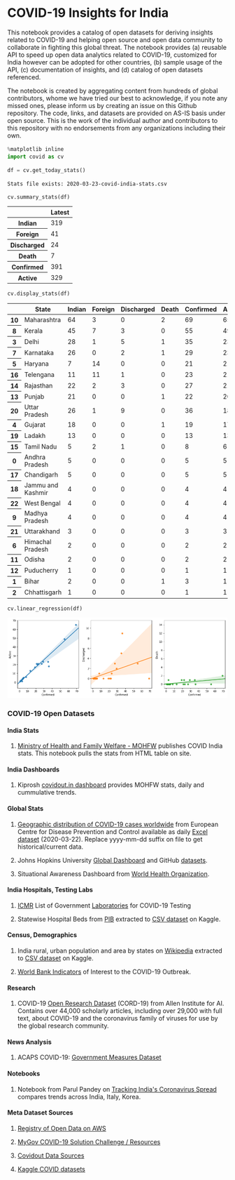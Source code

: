 # COVID-19 Insights for India

This notebook provides a catalog of open datasets for deriving insights related to COVID-19 and helping open source and open data community to collaborate in fighting this global threat. The notebook provides (a) reusable API to speed up open data analytics related to COVID-19, customized for India however can be adopted for other countries, (b) sample usage of the API, (c) documentation of insights, and (d) catalog of open datasets referenced.

The notebook is created by aggregating content from hundreds of global contributors, whome we have tried our best to acknowledge, if you note any missed ones, please inform us by creating an issue on this Github repository. The code, links, and datasets are provided on AS-IS basis under open source. This is the work of the individual author and contributors to this repository with no endorsements from any organizations including their own.


```python
%matplotlib inline
import covid as cv
```


```python
df = cv.get_today_stats()
```

    Stats file exists: 2020-03-23-covid-india-stats.csv



```python
cv.summary_stats(df)
```



<table id="T_93c5388e_6cbe_11ea_8546_0d05c7915f46" ><thead>    <tr>        <th class="blank level0" ></th>        <th class="col_heading level0 col0" >Latest</th>    </tr></thead><tbody>
                <tr>
                        <th id="T_93c5388e_6cbe_11ea_8546_0d05c7915f46level0_row0" class="row_heading level0 row0" >Indian</th>
                        <td id="T_93c5388e_6cbe_11ea_8546_0d05c7915f46row0_col0" class="data row0 col0" >319</td>
            </tr>
            <tr>
                        <th id="T_93c5388e_6cbe_11ea_8546_0d05c7915f46level0_row1" class="row_heading level0 row1" >Foreign</th>
                        <td id="T_93c5388e_6cbe_11ea_8546_0d05c7915f46row1_col0" class="data row1 col0" >41</td>
            </tr>
            <tr>
                        <th id="T_93c5388e_6cbe_11ea_8546_0d05c7915f46level0_row2" class="row_heading level0 row2" >Discharged</th>
                        <td id="T_93c5388e_6cbe_11ea_8546_0d05c7915f46row2_col0" class="data row2 col0" >24</td>
            </tr>
            <tr>
                        <th id="T_93c5388e_6cbe_11ea_8546_0d05c7915f46level0_row3" class="row_heading level0 row3" >Death</th>
                        <td id="T_93c5388e_6cbe_11ea_8546_0d05c7915f46row3_col0" class="data row3 col0" >7</td>
            </tr>
            <tr>
                        <th id="T_93c5388e_6cbe_11ea_8546_0d05c7915f46level0_row4" class="row_heading level0 row4" >Confirmed</th>
                        <td id="T_93c5388e_6cbe_11ea_8546_0d05c7915f46row4_col0" class="data row4 col0" >391</td>
            </tr>
            <tr>
                        <th id="T_93c5388e_6cbe_11ea_8546_0d05c7915f46level0_row5" class="row_heading level0 row5" >Active</th>
                        <td id="T_93c5388e_6cbe_11ea_8546_0d05c7915f46row5_col0" class="data row5 col0" >329</td>
            </tr>
    </tbody></table>




```python
cv.display_stats(df)
```




<table id="T_96b14ef2_6cbe_11ea_8546_0d05c7915f46" ><thead>    <tr>        <th class="blank level0" ></th>        <th class="col_heading level0 col0" >State</th>        <th class="col_heading level0 col1" >Indian</th>        <th class="col_heading level0 col2" >Foreign</th>        <th class="col_heading level0 col3" >Discharged</th>        <th class="col_heading level0 col4" >Death</th>        <th class="col_heading level0 col5" >Confirmed</th>        <th class="col_heading level0 col6" >Active</th>    </tr></thead><tbody>
                <tr>
                        <th id="T_96b14ef2_6cbe_11ea_8546_0d05c7915f46level0_row0" class="row_heading level0 row0" >10</th>
                        <td id="T_96b14ef2_6cbe_11ea_8546_0d05c7915f46row0_col0" class="data row0 col0" >Maharashtra</td>
                        <td id="T_96b14ef2_6cbe_11ea_8546_0d05c7915f46row0_col1" class="data row0 col1" >64</td>
                        <td id="T_96b14ef2_6cbe_11ea_8546_0d05c7915f46row0_col2" class="data row0 col2" >3</td>
                        <td id="T_96b14ef2_6cbe_11ea_8546_0d05c7915f46row0_col3" class="data row0 col3" >0</td>
                        <td id="T_96b14ef2_6cbe_11ea_8546_0d05c7915f46row0_col4" class="data row0 col4" >2</td>
                        <td id="T_96b14ef2_6cbe_11ea_8546_0d05c7915f46row0_col5" class="data row0 col5" >69</td>
                        <td id="T_96b14ef2_6cbe_11ea_8546_0d05c7915f46row0_col6" class="data row0 col6" >65</td>
            </tr>
            <tr>
                        <th id="T_96b14ef2_6cbe_11ea_8546_0d05c7915f46level0_row1" class="row_heading level0 row1" >8</th>
                        <td id="T_96b14ef2_6cbe_11ea_8546_0d05c7915f46row1_col0" class="data row1 col0" >Kerala</td>
                        <td id="T_96b14ef2_6cbe_11ea_8546_0d05c7915f46row1_col1" class="data row1 col1" >45</td>
                        <td id="T_96b14ef2_6cbe_11ea_8546_0d05c7915f46row1_col2" class="data row1 col2" >7</td>
                        <td id="T_96b14ef2_6cbe_11ea_8546_0d05c7915f46row1_col3" class="data row1 col3" >3</td>
                        <td id="T_96b14ef2_6cbe_11ea_8546_0d05c7915f46row1_col4" class="data row1 col4" >0</td>
                        <td id="T_96b14ef2_6cbe_11ea_8546_0d05c7915f46row1_col5" class="data row1 col5" >55</td>
                        <td id="T_96b14ef2_6cbe_11ea_8546_0d05c7915f46row1_col6" class="data row1 col6" >49</td>
            </tr>
            <tr>
                        <th id="T_96b14ef2_6cbe_11ea_8546_0d05c7915f46level0_row2" class="row_heading level0 row2" >3</th>
                        <td id="T_96b14ef2_6cbe_11ea_8546_0d05c7915f46row2_col0" class="data row2 col0" >Delhi</td>
                        <td id="T_96b14ef2_6cbe_11ea_8546_0d05c7915f46row2_col1" class="data row2 col1" >28</td>
                        <td id="T_96b14ef2_6cbe_11ea_8546_0d05c7915f46row2_col2" class="data row2 col2" >1</td>
                        <td id="T_96b14ef2_6cbe_11ea_8546_0d05c7915f46row2_col3" class="data row2 col3" >5</td>
                        <td id="T_96b14ef2_6cbe_11ea_8546_0d05c7915f46row2_col4" class="data row2 col4" >1</td>
                        <td id="T_96b14ef2_6cbe_11ea_8546_0d05c7915f46row2_col5" class="data row2 col5" >35</td>
                        <td id="T_96b14ef2_6cbe_11ea_8546_0d05c7915f46row2_col6" class="data row2 col6" >23</td>
            </tr>
            <tr>
                        <th id="T_96b14ef2_6cbe_11ea_8546_0d05c7915f46level0_row3" class="row_heading level0 row3" >7</th>
                        <td id="T_96b14ef2_6cbe_11ea_8546_0d05c7915f46row3_col0" class="data row3 col0" >Karnataka</td>
                        <td id="T_96b14ef2_6cbe_11ea_8546_0d05c7915f46row3_col1" class="data row3 col1" >26</td>
                        <td id="T_96b14ef2_6cbe_11ea_8546_0d05c7915f46row3_col2" class="data row3 col2" >0</td>
                        <td id="T_96b14ef2_6cbe_11ea_8546_0d05c7915f46row3_col3" class="data row3 col3" >2</td>
                        <td id="T_96b14ef2_6cbe_11ea_8546_0d05c7915f46row3_col4" class="data row3 col4" >1</td>
                        <td id="T_96b14ef2_6cbe_11ea_8546_0d05c7915f46row3_col5" class="data row3 col5" >29</td>
                        <td id="T_96b14ef2_6cbe_11ea_8546_0d05c7915f46row3_col6" class="data row3 col6" >23</td>
            </tr>
            <tr>
                        <th id="T_96b14ef2_6cbe_11ea_8546_0d05c7915f46level0_row4" class="row_heading level0 row4" >5</th>
                        <td id="T_96b14ef2_6cbe_11ea_8546_0d05c7915f46row4_col0" class="data row4 col0" >Haryana</td>
                        <td id="T_96b14ef2_6cbe_11ea_8546_0d05c7915f46row4_col1" class="data row4 col1" >7</td>
                        <td id="T_96b14ef2_6cbe_11ea_8546_0d05c7915f46row4_col2" class="data row4 col2" >14</td>
                        <td id="T_96b14ef2_6cbe_11ea_8546_0d05c7915f46row4_col3" class="data row4 col3" >0</td>
                        <td id="T_96b14ef2_6cbe_11ea_8546_0d05c7915f46row4_col4" class="data row4 col4" >0</td>
                        <td id="T_96b14ef2_6cbe_11ea_8546_0d05c7915f46row4_col5" class="data row4 col5" >21</td>
                        <td id="T_96b14ef2_6cbe_11ea_8546_0d05c7915f46row4_col6" class="data row4 col6" >21</td>
            </tr>
            <tr>
                        <th id="T_96b14ef2_6cbe_11ea_8546_0d05c7915f46level0_row5" class="row_heading level0 row5" >16</th>
                        <td id="T_96b14ef2_6cbe_11ea_8546_0d05c7915f46row5_col0" class="data row5 col0" >Telengana</td>
                        <td id="T_96b14ef2_6cbe_11ea_8546_0d05c7915f46row5_col1" class="data row5 col1" >11</td>
                        <td id="T_96b14ef2_6cbe_11ea_8546_0d05c7915f46row5_col2" class="data row5 col2" >11</td>
                        <td id="T_96b14ef2_6cbe_11ea_8546_0d05c7915f46row5_col3" class="data row5 col3" >1</td>
                        <td id="T_96b14ef2_6cbe_11ea_8546_0d05c7915f46row5_col4" class="data row5 col4" >0</td>
                        <td id="T_96b14ef2_6cbe_11ea_8546_0d05c7915f46row5_col5" class="data row5 col5" >23</td>
                        <td id="T_96b14ef2_6cbe_11ea_8546_0d05c7915f46row5_col6" class="data row5 col6" >21</td>
            </tr>
            <tr>
                        <th id="T_96b14ef2_6cbe_11ea_8546_0d05c7915f46level0_row6" class="row_heading level0 row6" >14</th>
                        <td id="T_96b14ef2_6cbe_11ea_8546_0d05c7915f46row6_col0" class="data row6 col0" >Rajasthan</td>
                        <td id="T_96b14ef2_6cbe_11ea_8546_0d05c7915f46row6_col1" class="data row6 col1" >22</td>
                        <td id="T_96b14ef2_6cbe_11ea_8546_0d05c7915f46row6_col2" class="data row6 col2" >2</td>
                        <td id="T_96b14ef2_6cbe_11ea_8546_0d05c7915f46row6_col3" class="data row6 col3" >3</td>
                        <td id="T_96b14ef2_6cbe_11ea_8546_0d05c7915f46row6_col4" class="data row6 col4" >0</td>
                        <td id="T_96b14ef2_6cbe_11ea_8546_0d05c7915f46row6_col5" class="data row6 col5" >27</td>
                        <td id="T_96b14ef2_6cbe_11ea_8546_0d05c7915f46row6_col6" class="data row6 col6" >21</td>
            </tr>
            <tr>
                        <th id="T_96b14ef2_6cbe_11ea_8546_0d05c7915f46level0_row7" class="row_heading level0 row7" >13</th>
                        <td id="T_96b14ef2_6cbe_11ea_8546_0d05c7915f46row7_col0" class="data row7 col0" >Punjab</td>
                        <td id="T_96b14ef2_6cbe_11ea_8546_0d05c7915f46row7_col1" class="data row7 col1" >21</td>
                        <td id="T_96b14ef2_6cbe_11ea_8546_0d05c7915f46row7_col2" class="data row7 col2" >0</td>
                        <td id="T_96b14ef2_6cbe_11ea_8546_0d05c7915f46row7_col3" class="data row7 col3" >0</td>
                        <td id="T_96b14ef2_6cbe_11ea_8546_0d05c7915f46row7_col4" class="data row7 col4" >1</td>
                        <td id="T_96b14ef2_6cbe_11ea_8546_0d05c7915f46row7_col5" class="data row7 col5" >22</td>
                        <td id="T_96b14ef2_6cbe_11ea_8546_0d05c7915f46row7_col6" class="data row7 col6" >20</td>
            </tr>
            <tr>
                        <th id="T_96b14ef2_6cbe_11ea_8546_0d05c7915f46level0_row8" class="row_heading level0 row8" >20</th>
                        <td id="T_96b14ef2_6cbe_11ea_8546_0d05c7915f46row8_col0" class="data row8 col0" >Uttar Pradesh</td>
                        <td id="T_96b14ef2_6cbe_11ea_8546_0d05c7915f46row8_col1" class="data row8 col1" >26</td>
                        <td id="T_96b14ef2_6cbe_11ea_8546_0d05c7915f46row8_col2" class="data row8 col2" >1</td>
                        <td id="T_96b14ef2_6cbe_11ea_8546_0d05c7915f46row8_col3" class="data row8 col3" >9</td>
                        <td id="T_96b14ef2_6cbe_11ea_8546_0d05c7915f46row8_col4" class="data row8 col4" >0</td>
                        <td id="T_96b14ef2_6cbe_11ea_8546_0d05c7915f46row8_col5" class="data row8 col5" >36</td>
                        <td id="T_96b14ef2_6cbe_11ea_8546_0d05c7915f46row8_col6" class="data row8 col6" >18</td>
            </tr>
            <tr>
                        <th id="T_96b14ef2_6cbe_11ea_8546_0d05c7915f46level0_row9" class="row_heading level0 row9" >4</th>
                        <td id="T_96b14ef2_6cbe_11ea_8546_0d05c7915f46row9_col0" class="data row9 col0" >Gujarat</td>
                        <td id="T_96b14ef2_6cbe_11ea_8546_0d05c7915f46row9_col1" class="data row9 col1" >18</td>
                        <td id="T_96b14ef2_6cbe_11ea_8546_0d05c7915f46row9_col2" class="data row9 col2" >0</td>
                        <td id="T_96b14ef2_6cbe_11ea_8546_0d05c7915f46row9_col3" class="data row9 col3" >0</td>
                        <td id="T_96b14ef2_6cbe_11ea_8546_0d05c7915f46row9_col4" class="data row9 col4" >1</td>
                        <td id="T_96b14ef2_6cbe_11ea_8546_0d05c7915f46row9_col5" class="data row9 col5" >19</td>
                        <td id="T_96b14ef2_6cbe_11ea_8546_0d05c7915f46row9_col6" class="data row9 col6" >17</td>
            </tr>
            <tr>
                        <th id="T_96b14ef2_6cbe_11ea_8546_0d05c7915f46level0_row10" class="row_heading level0 row10" >19</th>
                        <td id="T_96b14ef2_6cbe_11ea_8546_0d05c7915f46row10_col0" class="data row10 col0" >Ladakh</td>
                        <td id="T_96b14ef2_6cbe_11ea_8546_0d05c7915f46row10_col1" class="data row10 col1" >13</td>
                        <td id="T_96b14ef2_6cbe_11ea_8546_0d05c7915f46row10_col2" class="data row10 col2" >0</td>
                        <td id="T_96b14ef2_6cbe_11ea_8546_0d05c7915f46row10_col3" class="data row10 col3" >0</td>
                        <td id="T_96b14ef2_6cbe_11ea_8546_0d05c7915f46row10_col4" class="data row10 col4" >0</td>
                        <td id="T_96b14ef2_6cbe_11ea_8546_0d05c7915f46row10_col5" class="data row10 col5" >13</td>
                        <td id="T_96b14ef2_6cbe_11ea_8546_0d05c7915f46row10_col6" class="data row10 col6" >13</td>
            </tr>
            <tr>
                        <th id="T_96b14ef2_6cbe_11ea_8546_0d05c7915f46level0_row11" class="row_heading level0 row11" >15</th>
                        <td id="T_96b14ef2_6cbe_11ea_8546_0d05c7915f46row11_col0" class="data row11 col0" >Tamil Nadu</td>
                        <td id="T_96b14ef2_6cbe_11ea_8546_0d05c7915f46row11_col1" class="data row11 col1" >5</td>
                        <td id="T_96b14ef2_6cbe_11ea_8546_0d05c7915f46row11_col2" class="data row11 col2" >2</td>
                        <td id="T_96b14ef2_6cbe_11ea_8546_0d05c7915f46row11_col3" class="data row11 col3" >1</td>
                        <td id="T_96b14ef2_6cbe_11ea_8546_0d05c7915f46row11_col4" class="data row11 col4" >0</td>
                        <td id="T_96b14ef2_6cbe_11ea_8546_0d05c7915f46row11_col5" class="data row11 col5" >8</td>
                        <td id="T_96b14ef2_6cbe_11ea_8546_0d05c7915f46row11_col6" class="data row11 col6" >6</td>
            </tr>
            <tr>
                        <th id="T_96b14ef2_6cbe_11ea_8546_0d05c7915f46level0_row12" class="row_heading level0 row12" >0</th>
                        <td id="T_96b14ef2_6cbe_11ea_8546_0d05c7915f46row12_col0" class="data row12 col0" >Andhra Pradesh</td>
                        <td id="T_96b14ef2_6cbe_11ea_8546_0d05c7915f46row12_col1" class="data row12 col1" >5</td>
                        <td id="T_96b14ef2_6cbe_11ea_8546_0d05c7915f46row12_col2" class="data row12 col2" >0</td>
                        <td id="T_96b14ef2_6cbe_11ea_8546_0d05c7915f46row12_col3" class="data row12 col3" >0</td>
                        <td id="T_96b14ef2_6cbe_11ea_8546_0d05c7915f46row12_col4" class="data row12 col4" >0</td>
                        <td id="T_96b14ef2_6cbe_11ea_8546_0d05c7915f46row12_col5" class="data row12 col5" >5</td>
                        <td id="T_96b14ef2_6cbe_11ea_8546_0d05c7915f46row12_col6" class="data row12 col6" >5</td>
            </tr>
            <tr>
                        <th id="T_96b14ef2_6cbe_11ea_8546_0d05c7915f46level0_row13" class="row_heading level0 row13" >17</th>
                        <td id="T_96b14ef2_6cbe_11ea_8546_0d05c7915f46row13_col0" class="data row13 col0" >Chandigarh</td>
                        <td id="T_96b14ef2_6cbe_11ea_8546_0d05c7915f46row13_col1" class="data row13 col1" >5</td>
                        <td id="T_96b14ef2_6cbe_11ea_8546_0d05c7915f46row13_col2" class="data row13 col2" >0</td>
                        <td id="T_96b14ef2_6cbe_11ea_8546_0d05c7915f46row13_col3" class="data row13 col3" >0</td>
                        <td id="T_96b14ef2_6cbe_11ea_8546_0d05c7915f46row13_col4" class="data row13 col4" >0</td>
                        <td id="T_96b14ef2_6cbe_11ea_8546_0d05c7915f46row13_col5" class="data row13 col5" >5</td>
                        <td id="T_96b14ef2_6cbe_11ea_8546_0d05c7915f46row13_col6" class="data row13 col6" >5</td>
            </tr>
            <tr>
                        <th id="T_96b14ef2_6cbe_11ea_8546_0d05c7915f46level0_row14" class="row_heading level0 row14" >18</th>
                        <td id="T_96b14ef2_6cbe_11ea_8546_0d05c7915f46row14_col0" class="data row14 col0" >Jammu and Kashmir</td>
                        <td id="T_96b14ef2_6cbe_11ea_8546_0d05c7915f46row14_col1" class="data row14 col1" >4</td>
                        <td id="T_96b14ef2_6cbe_11ea_8546_0d05c7915f46row14_col2" class="data row14 col2" >0</td>
                        <td id="T_96b14ef2_6cbe_11ea_8546_0d05c7915f46row14_col3" class="data row14 col3" >0</td>
                        <td id="T_96b14ef2_6cbe_11ea_8546_0d05c7915f46row14_col4" class="data row14 col4" >0</td>
                        <td id="T_96b14ef2_6cbe_11ea_8546_0d05c7915f46row14_col5" class="data row14 col5" >4</td>
                        <td id="T_96b14ef2_6cbe_11ea_8546_0d05c7915f46row14_col6" class="data row14 col6" >4</td>
            </tr>
            <tr>
                        <th id="T_96b14ef2_6cbe_11ea_8546_0d05c7915f46level0_row15" class="row_heading level0 row15" >22</th>
                        <td id="T_96b14ef2_6cbe_11ea_8546_0d05c7915f46row15_col0" class="data row15 col0" >West Bengal</td>
                        <td id="T_96b14ef2_6cbe_11ea_8546_0d05c7915f46row15_col1" class="data row15 col1" >4</td>
                        <td id="T_96b14ef2_6cbe_11ea_8546_0d05c7915f46row15_col2" class="data row15 col2" >0</td>
                        <td id="T_96b14ef2_6cbe_11ea_8546_0d05c7915f46row15_col3" class="data row15 col3" >0</td>
                        <td id="T_96b14ef2_6cbe_11ea_8546_0d05c7915f46row15_col4" class="data row15 col4" >0</td>
                        <td id="T_96b14ef2_6cbe_11ea_8546_0d05c7915f46row15_col5" class="data row15 col5" >4</td>
                        <td id="T_96b14ef2_6cbe_11ea_8546_0d05c7915f46row15_col6" class="data row15 col6" >4</td>
            </tr>
            <tr>
                        <th id="T_96b14ef2_6cbe_11ea_8546_0d05c7915f46level0_row16" class="row_heading level0 row16" >9</th>
                        <td id="T_96b14ef2_6cbe_11ea_8546_0d05c7915f46row16_col0" class="data row16 col0" >Madhya Pradesh</td>
                        <td id="T_96b14ef2_6cbe_11ea_8546_0d05c7915f46row16_col1" class="data row16 col1" >4</td>
                        <td id="T_96b14ef2_6cbe_11ea_8546_0d05c7915f46row16_col2" class="data row16 col2" >0</td>
                        <td id="T_96b14ef2_6cbe_11ea_8546_0d05c7915f46row16_col3" class="data row16 col3" >0</td>
                        <td id="T_96b14ef2_6cbe_11ea_8546_0d05c7915f46row16_col4" class="data row16 col4" >0</td>
                        <td id="T_96b14ef2_6cbe_11ea_8546_0d05c7915f46row16_col5" class="data row16 col5" >4</td>
                        <td id="T_96b14ef2_6cbe_11ea_8546_0d05c7915f46row16_col6" class="data row16 col6" >4</td>
            </tr>
            <tr>
                        <th id="T_96b14ef2_6cbe_11ea_8546_0d05c7915f46level0_row17" class="row_heading level0 row17" >21</th>
                        <td id="T_96b14ef2_6cbe_11ea_8546_0d05c7915f46row17_col0" class="data row17 col0" >Uttarakhand</td>
                        <td id="T_96b14ef2_6cbe_11ea_8546_0d05c7915f46row17_col1" class="data row17 col1" >3</td>
                        <td id="T_96b14ef2_6cbe_11ea_8546_0d05c7915f46row17_col2" class="data row17 col2" >0</td>
                        <td id="T_96b14ef2_6cbe_11ea_8546_0d05c7915f46row17_col3" class="data row17 col3" >0</td>
                        <td id="T_96b14ef2_6cbe_11ea_8546_0d05c7915f46row17_col4" class="data row17 col4" >0</td>
                        <td id="T_96b14ef2_6cbe_11ea_8546_0d05c7915f46row17_col5" class="data row17 col5" >3</td>
                        <td id="T_96b14ef2_6cbe_11ea_8546_0d05c7915f46row17_col6" class="data row17 col6" >3</td>
            </tr>
            <tr>
                        <th id="T_96b14ef2_6cbe_11ea_8546_0d05c7915f46level0_row18" class="row_heading level0 row18" >6</th>
                        <td id="T_96b14ef2_6cbe_11ea_8546_0d05c7915f46row18_col0" class="data row18 col0" >Himachal Pradesh</td>
                        <td id="T_96b14ef2_6cbe_11ea_8546_0d05c7915f46row18_col1" class="data row18 col1" >2</td>
                        <td id="T_96b14ef2_6cbe_11ea_8546_0d05c7915f46row18_col2" class="data row18 col2" >0</td>
                        <td id="T_96b14ef2_6cbe_11ea_8546_0d05c7915f46row18_col3" class="data row18 col3" >0</td>
                        <td id="T_96b14ef2_6cbe_11ea_8546_0d05c7915f46row18_col4" class="data row18 col4" >0</td>
                        <td id="T_96b14ef2_6cbe_11ea_8546_0d05c7915f46row18_col5" class="data row18 col5" >2</td>
                        <td id="T_96b14ef2_6cbe_11ea_8546_0d05c7915f46row18_col6" class="data row18 col6" >2</td>
            </tr>
            <tr>
                        <th id="T_96b14ef2_6cbe_11ea_8546_0d05c7915f46level0_row19" class="row_heading level0 row19" >11</th>
                        <td id="T_96b14ef2_6cbe_11ea_8546_0d05c7915f46row19_col0" class="data row19 col0" >Odisha</td>
                        <td id="T_96b14ef2_6cbe_11ea_8546_0d05c7915f46row19_col1" class="data row19 col1" >2</td>
                        <td id="T_96b14ef2_6cbe_11ea_8546_0d05c7915f46row19_col2" class="data row19 col2" >0</td>
                        <td id="T_96b14ef2_6cbe_11ea_8546_0d05c7915f46row19_col3" class="data row19 col3" >0</td>
                        <td id="T_96b14ef2_6cbe_11ea_8546_0d05c7915f46row19_col4" class="data row19 col4" >0</td>
                        <td id="T_96b14ef2_6cbe_11ea_8546_0d05c7915f46row19_col5" class="data row19 col5" >2</td>
                        <td id="T_96b14ef2_6cbe_11ea_8546_0d05c7915f46row19_col6" class="data row19 col6" >2</td>
            </tr>
            <tr>
                        <th id="T_96b14ef2_6cbe_11ea_8546_0d05c7915f46level0_row20" class="row_heading level0 row20" >12</th>
                        <td id="T_96b14ef2_6cbe_11ea_8546_0d05c7915f46row20_col0" class="data row20 col0" >Puducherry</td>
                        <td id="T_96b14ef2_6cbe_11ea_8546_0d05c7915f46row20_col1" class="data row20 col1" >1</td>
                        <td id="T_96b14ef2_6cbe_11ea_8546_0d05c7915f46row20_col2" class="data row20 col2" >0</td>
                        <td id="T_96b14ef2_6cbe_11ea_8546_0d05c7915f46row20_col3" class="data row20 col3" >0</td>
                        <td id="T_96b14ef2_6cbe_11ea_8546_0d05c7915f46row20_col4" class="data row20 col4" >0</td>
                        <td id="T_96b14ef2_6cbe_11ea_8546_0d05c7915f46row20_col5" class="data row20 col5" >1</td>
                        <td id="T_96b14ef2_6cbe_11ea_8546_0d05c7915f46row20_col6" class="data row20 col6" >1</td>
            </tr>
            <tr>
                        <th id="T_96b14ef2_6cbe_11ea_8546_0d05c7915f46level0_row21" class="row_heading level0 row21" >1</th>
                        <td id="T_96b14ef2_6cbe_11ea_8546_0d05c7915f46row21_col0" class="data row21 col0" >Bihar</td>
                        <td id="T_96b14ef2_6cbe_11ea_8546_0d05c7915f46row21_col1" class="data row21 col1" >2</td>
                        <td id="T_96b14ef2_6cbe_11ea_8546_0d05c7915f46row21_col2" class="data row21 col2" >0</td>
                        <td id="T_96b14ef2_6cbe_11ea_8546_0d05c7915f46row21_col3" class="data row21 col3" >0</td>
                        <td id="T_96b14ef2_6cbe_11ea_8546_0d05c7915f46row21_col4" class="data row21 col4" >1</td>
                        <td id="T_96b14ef2_6cbe_11ea_8546_0d05c7915f46row21_col5" class="data row21 col5" >3</td>
                        <td id="T_96b14ef2_6cbe_11ea_8546_0d05c7915f46row21_col6" class="data row21 col6" >1</td>
            </tr>
            <tr>
                        <th id="T_96b14ef2_6cbe_11ea_8546_0d05c7915f46level0_row22" class="row_heading level0 row22" >2</th>
                        <td id="T_96b14ef2_6cbe_11ea_8546_0d05c7915f46row22_col0" class="data row22 col0" >Chhattisgarh</td>
                        <td id="T_96b14ef2_6cbe_11ea_8546_0d05c7915f46row22_col1" class="data row22 col1" >1</td>
                        <td id="T_96b14ef2_6cbe_11ea_8546_0d05c7915f46row22_col2" class="data row22 col2" >0</td>
                        <td id="T_96b14ef2_6cbe_11ea_8546_0d05c7915f46row22_col3" class="data row22 col3" >0</td>
                        <td id="T_96b14ef2_6cbe_11ea_8546_0d05c7915f46row22_col4" class="data row22 col4" >0</td>
                        <td id="T_96b14ef2_6cbe_11ea_8546_0d05c7915f46row22_col5" class="data row22 col5" >1</td>
                        <td id="T_96b14ef2_6cbe_11ea_8546_0d05c7915f46row22_col6" class="data row22 col6" >1</td>
            </tr>
    </tbody></table>




```python
cv.linear_regression(df)
```


![](output_5_0.png)


### COVID-19 Open Datasets


#### India Stats

1. [Ministry of Health and Family Welfare - MOHFW](https://www.mohfw.gov.in/) publishes COVID India stats. This notebook pulls the stats from HTML table on site.

#### India Dashboards

1. Kiprosh [covidout.in dashboard](https://covidout.in/) provides MOHFW stats, daily and cummulative trends.


#### Global Stats

1. [Geographic distribution of COVID-19 cases worldwide](https://www.ecdc.europa.eu/en/publications-data/download-todays-data-geographic-distribution-covid-19-cases-worldwide) from European Centre for Disease Prevention and Control available as daily [Excel dataset](https://www.ecdc.europa.eu/sites/default/files/documents/COVID-19-geographic-disbtribution-worldwide-2020-03-22.xlsx) (2020-03-22). Replace yyyy-mm-dd suffix on file to get historical/current data.

2. Johns Hopkins University [Global Dashboard](https://gisanddata.maps.arcgis.com/apps/opsdashboard/index.html#/bda7594740fd40299423467b48e9ecf6) and GitHub [datasets](https://github.com/CSSEGISandData/COVID-19).

3. Situational Awareness Dashboard from [World Health Organization](https://experience.arcgis.com/experience/685d0ace521648f8a5beeeee1b9125cd).

#### India Hospitals, Testing Labs

1. [ICMR](https://icmr.nic.in/what-s-new) List of Government [Laboratories](https://icmr.nic.in/sites/default/files/upload_documents/Govt_Lab_COVID_19_Testing_V2.pdf) for COVID-19 Testing

2. Statewise Hospital Beds from [PIB](https://pib.gov.in/PressReleasePage.aspx?PRID=1539877) extracted to [CSV dataset](https://www.kaggle.com/sudalairajkumar/covid19-in-india#HospitalBedsIndia.csv) on Kaggle.

#### Census, Demographics

1. India rural, urban population and area by states on [Wikipedia](https://en.wikipedia.org/wiki/List_of_states_and_union_territories_of_India_by_population) extracted to [CSV dataset](https://www.kaggle.com/sudalairajkumar/covid19-in-india#population_india_census2011.csv) on Kaggle.

2. [World Bank Indicators](https://data.humdata.org/dataset/world-bank-indicators-of-interest-to-the-covid-19-outbreak) of Interest to the COVID-19 Outbreak.

#### Research

1. COVID-19 [Open Research Dataset](https://pages.semanticscholar.org/coronavirus-research) (CORD-19) from  Allen Institute for AI. Contains over 44,000 scholarly articles, including over 29,000 with full text, about COVID-19 and the coronavirus family of viruses for use by the global research community.

#### News Analysis

1. ACAPS COVID-19: [Government Measures Dataset](https://data.humdata.org/dataset/acaps-covid19-government-measures-dataset)

#### Notebooks

1. Notebook from Parul Pandey on [Tracking India's Coronavirus Spread](https://www.kaggle.com/parulpandey/tracking-india-s-coronavirus-spread-wip/notebook) compares trends across India, Italy, Korea.

#### Meta Dataset Sources

1. [Registry of Open Data on AWS](https://registry.opendata.aws/)

2. [MyGov COVID-19 Solution Challenge / Resources](https://innovate.mygov.in/covid19/#tab6)

3. [Covidout Data Sources](https://covidout.in/sources)

4. [Kaggle COVID datasets](https://www.kaggle.com/search?q=covid+coronavirus+in%3Adatasets)

